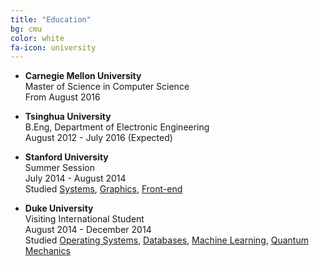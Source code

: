 ```yaml
---
title: "Education"
bg: cmu
color: white
fa-icon: university
---
```

- **Carnegie Mellon University** <br />
    Master of Science in Computer Science <br />
    From August 2016 
    
- **Tsinghua University** <br />
    B.Eng, Department of Electronic Engineering <br />
    August 2012 - July 2016 (Expected)

- **Stanford University** <br />
    Summer Session <br />
    July 2014 - August 2014 <br />
    Studied [Systems](http://cs107.stanford.edu/), [Graphics](http://cs148.stanford.edu/), [Front-end](http://web.stanford.edu/class/cs193c/)

- **Duke University** <br />
    Visiting International Student <br />
    August 2014 - December 2014 <br />
    Studied [Operating Systems](https://users.cs.duke.edu/~chase/cps310/), [Databases](http://sites.duke.edu/compsci316_01_f2014/), [Machine Learning](https://stat.duke.edu/~sayan/561/2014/), [Quantum Mechanics](https://www.phy.duke.edu/physics-464-introduction-quantum-mechanics)